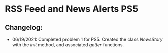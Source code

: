 # RSS Feed and News Alerts PS5
## Changelog:
* 06/19/2021: Completed problem 1 for PS5. Created the class *NewsStory* with the *init* method, and associated *getter* functions. 
